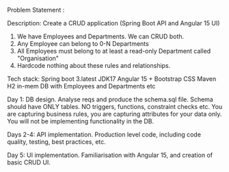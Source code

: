 Problem Statement :

Description:
Create a CRUD application (Spring Boot API and Angular 15 UI)
1. We have Employees and Departments. We can CRUD both.
2. Any Employee can belong to 0-N Departments
3. All Employees must belong to at least a read-only Department called "Organisation"
4. Hardcode nothing about these rules and relationships.

Tech stack:
Spring boot 3.latest
JDK17
Angular 15 + Bootstrap CSS
Maven
H2 in-mem DB with Employees and Departments etc

Day 1:
DB design. 
Analyse reqs and produce the schema.sql file. Schema should have ONLY tables. NO triggers, functions, constraint checks etc. You are capturing business rules, you are capturing attributes for your data only. You will not be implementing functionality in the DB.

Days 2-4:
API implementation.
Production level code, including code quality, testing, best practices, etc.

Day 5:
UI implementation.
Familiarisation with Angular 15, and creation of basic CRUD UI.

